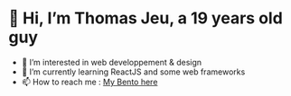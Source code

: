 # 👋 Hi, I’m Thomas Jeu, a 19 years old guy
- 👀 I’m interested in web developpement & design
- 🌱 I’m currently learning ReactJS and some web frameworks
- 📫 How to reach me : [My Bento here](https://bento.me/thomasjeu)
